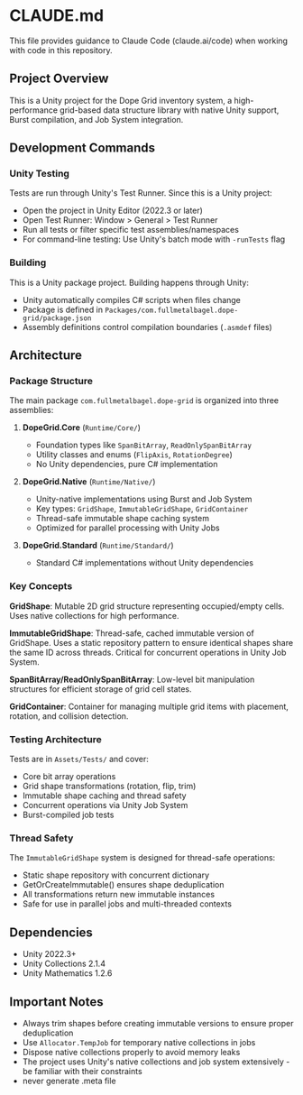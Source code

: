 # CLAUDE.md

This file provides guidance to Claude Code (claude.ai/code) when working with code in this repository.

## Project Overview

This is a Unity project for the Dope Grid inventory system, a high-performance grid-based data structure library with native Unity support, Burst compilation, and Job System integration.

## Development Commands

### Unity Testing
Tests are run through Unity's Test Runner. Since this is a Unity project:
- Open the project in Unity Editor (2022.3 or later)
- Open Test Runner: Window > General > Test Runner
- Run all tests or filter specific test assemblies/namespaces
- For command-line testing: Use Unity's batch mode with `-runTests` flag

### Building
This is a Unity package project. Building happens through Unity:
- Unity automatically compiles C# scripts when files change
- Package is defined in `Packages/com.fullmetalbagel.dope-grid/package.json`
- Assembly definitions control compilation boundaries (`.asmdef` files)

## Architecture

### Package Structure
The main package `com.fullmetalbagel.dope-grid` is organized into three assemblies:

1. **DopeGrid.Core** (`Runtime/Core/`)
   - Foundation types like `SpanBitArray`, `ReadOnlySpanBitArray`
   - Utility classes and enums (`FlipAxis`, `RotationDegree`)
   - No Unity dependencies, pure C# implementation

2. **DopeGrid.Native** (`Runtime/Native/`)
   - Unity-native implementations using Burst and Job System
   - Key types: `GridShape`, `ImmutableGridShape`, `GridContainer`
   - Thread-safe immutable shape caching system
   - Optimized for parallel processing with Unity Jobs

3. **DopeGrid.Standard** (`Runtime/Standard/`)
   - Standard C# implementations without Unity dependencies

### Key Concepts

**GridShape**: Mutable 2D grid structure representing occupied/empty cells. Uses native collections for high performance.

**ImmutableGridShape**: Thread-safe, cached immutable version of GridShape. Uses a static repository pattern to ensure identical shapes share the same ID across threads. Critical for concurrent operations in Unity Job System.

**SpanBitArray/ReadOnlySpanBitArray**: Low-level bit manipulation structures for efficient storage of grid cell states.

**GridContainer**: Container for managing multiple grid items with placement, rotation, and collision detection.

### Testing Architecture

Tests are in `Assets/Tests/` and cover:
- Core bit array operations
- Grid shape transformations (rotation, flip, trim)
- Immutable shape caching and thread safety
- Concurrent operations via Unity Job System
- Burst-compiled job tests

### Thread Safety

The `ImmutableGridShape` system is designed for thread-safe operations:
- Static shape repository with concurrent dictionary
- GetOrCreateImmutable() ensures shape deduplication
- All transformations return new immutable instances
- Safe for use in parallel jobs and multi-threaded contexts

## Dependencies

- Unity 2022.3+
- Unity Collections 2.1.4
- Unity Mathematics 1.2.6

## Important Notes

- Always trim shapes before creating immutable versions to ensure proper deduplication
- Use `Allocator.TempJob` for temporary native collections in jobs
- Dispose native collections properly to avoid memory leaks
- The project uses Unity's native collections and job system extensively - be familiar with their constraints
- never generate .meta file